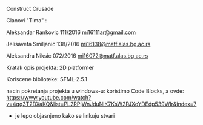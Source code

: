Construct Crusade

Clanovi "Tima" : 

Aleksandar Rankovic 111/2016 mi16111ar@gmail.com

Jelisaveta Smiljanic 138/2016 mi16138@matf.alas.bg.ac.rs

Aleksandra Niksic 072/2016 mi16072@matf.alas.bg.ac.rs

Kratak opis projekta: 2D platformer

Koriscene biblioteke: SFML-2.5.1

nacin pokretanja projekta u windows-u:
koristimo Code Blocks, a ovde:
https://www.youtube.com/watch?v=4qq3T2DXaKQ&list=PL2RPjWnJduNlK7KsW2PJXoYDEdp539WIr&index=7
- je lepo objasnjeno kako se linkuju stvari

